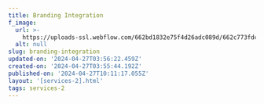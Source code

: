 ```yaml
---
title: Branding Integration
f_image:
  url: >-
    https://uploads-ssl.webflow.com/662bd1832e75f4d26adc089d/662c773fdc4eced756d449f7_image15.jpeg
  alt: null
slug: branding-integration
updated-on: '2024-04-27T03:56:22.459Z'
created-on: '2024-04-27T03:55:44.192Z'
published-on: '2024-04-27T10:11:17.055Z'
layout: '[services-2].html'
tags: services-2
---
```



